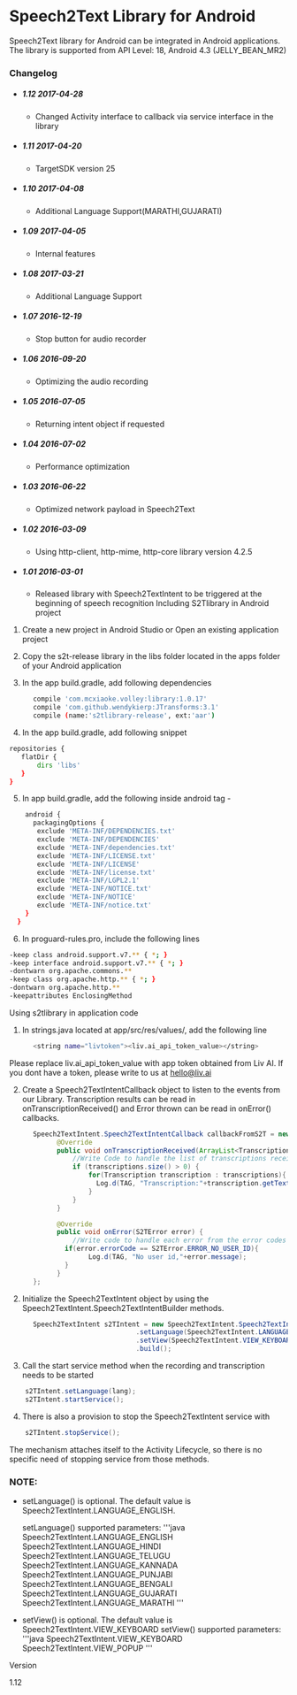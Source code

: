 # Speech2Text Library for Android

Speech2Text library for Android can be integrated in Android applications. The library is supported from API Level: 18, Android 4.3 (JELLY_BEAN_MR2) 

### Changelog

- ##### 1.12 2017-04-28
    - Changed Activity interface to callback via service interface in the library

- ##### 1.11 2017-04-20
    - TargetSDK version 25 

- ##### 1.10 2017-04-08
    - Additional Language Support(MARATHI,GUJARATI)

- ##### 1.09 2017-04-05
    - Internal features

- ##### 1.08 2017-03-21
    - Additional Language Support

- ##### 1.07 2016-12-19
    - Stop button for audio recorder

- ##### 1.06 2016-09-20
    - Optimizing the audio recording

- ##### 1.05 2016-07-05
    - Returning intent object if requested
    
- ##### 1.04 2016-07-02
    - Performance optimization
    
- ##### 1.03 2016-06-22
    - Optimized network payload in Speech2Text

- ##### 1.02 2016-03-09
    - Using http-client, http-mime, http-core library version 4.2.5

- ##### 1.01 2016-03-01
   - Released library with Speech2TextIntent to be triggered at the beginning of speech recognition
Including S2Tlibrary in Android project

1. Create a new project in Android Studio or Open an existing application project

2. Copy the s2t-release library in the libs folder located in the apps folder of your Android application

3. In the app build.gradle, add following dependencies
```sh
      compile 'com.mcxiaoke.volley:library:1.0.17'
      compile 'com.github.wendykierp:JTransforms:3.1'
      compile (name:'s2tlibrary-release', ext:'aar')
```

4. In the app build.gradle, add following snippet
```sh
repositories {
   flatDir {
       dirs 'libs'
   }
}
```

5. In app build.gradle, add the following inside android tag -
```sh
    android {
      packagingOptions {
       exclude 'META-INF/DEPENDENCIES.txt'
       exclude 'META-INF/DEPENDENCIES'
       exclude 'META-INF/dependencies.txt'
       exclude 'META-INF/LICENSE.txt'
       exclude 'META-INF/LICENSE'
       exclude 'META-INF/license.txt'
       exclude 'META-INF/LGPL2.1'
       exclude 'META-INF/NOTICE.txt'
       exclude 'META-INF/NOTICE'
       exclude 'META-INF/notice.txt'
    }
  }
```

6. In proguard-rules.pro, include the following lines
```sh
-keep class android.support.v7.** { *; }
-keep interface android.support.v7.** { *; }
-dontwarn org.apache.commons.**
-keep class org.apache.http.** { *; }
-dontwarn org.apache.http.**
-keepattributes EnclosingMethod
```

Using s2tlibrary in application code

1. In strings.java located at app/src/res/values/, add the following line
```sh
      <string name="livtoken"><liv.ai_api_token_value></string>
```

  Please replace liv.ai_api_token_value with app token obtained from Liv AI. If you dont have a token, please write to us at hello@liv.ai


2. Create a Speech2TextIntentCallback object to listen to the events from our Library. Transcription results can be read in onTranscriptionReceived() and Error thrown can be read in onError() callbacks.

```java
      Speech2TextIntent.Speech2TextIntentCallback callbackFromS2T = new Speech2TextIntent.Speech2TextIntentCallback() {
            @Override
            public void onTranscriptionReceived(ArrayList<Transcription> transcriptions) {
                //Write Code to handle the list of transcriptions received with their confidence scores
                if (transcriptions.size() > 0) {
                    for(Transcription transcription : transcriptions){
                      Log.d(TAG, "Transcription:"+transcription.getText()+", Confidence:"+transcription.getConfidence());
                    }
                }
            }

            @Override
            public void onError(S2TError error) {
                //Write code to handle each error from the error codes by comparing error.errorCode to constants in Error class
              if(error.errorCode == S2TError.ERROR_NO_USER_ID){
                    Log.d(TAG, "No user id,"+error.message);
              }
            }
      };
```

2. Initialize the Speech2TextIntent object by using the Speech2TextIntent.Speech2TextIntentBuilder methods.

```java
      Speech2TextIntent s2TIntent = new Speech2TextIntent.Speech2TextIntentBuilder(getActivity(), callbackFromS2T)
                                .setLanguage(Speech2TextIntent.LANGUAGE_HINDI)
                                .setView(Speech2TextIntent.VIEW_KEYBOARD)
                                .build();
```

3. Call the start service method when the recording and transcription needs to be started

```java
    s2TIntent.setLanguage(lang);
    s2TIntent.startService();
```

4. There is also a provision to stop the Speech2TextIntent service with

```java
    s2TIntent.stopService();
```


The mechanism attaches itself to the Activity Lifecycle, so there is no specific need of stopping service from those methods.


### NOTE:

-   setLanguage() is optional. The default value is Speech2TextIntent.LANGUAGE_ENGLISH.

    setLanguage() supported parameters:
    '''java
        Speech2TextIntent.LANGUAGE_ENGLISH
        Speech2TextIntent.LANGUAGE_HINDI
        Speech2TextIntent.LANGUAGE_TELUGU
        Speech2TextIntent.LANGUAGE_KANNADA
        Speech2TextIntent.LANGUAGE_PUNJABI  
        Speech2TextIntent.LANGUAGE_BENGALI
        Speech2TextIntent.LANGUAGE_GUJARATI
        Speech2TextIntent.LANGUAGE_MARATHI
    '''

-   setView() is optional. The default value is Speech2TextIntent.VIEW_KEYBOARD
    setView() supported parameters:
    '''java
        Speech2TextIntent.VIEW_KEYBOARD
        Speech2TextIntent.VIEW_POPUP
    '''

Version

1.12